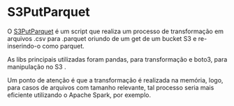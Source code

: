 # S3PutParquet

O [S3PutParquet](https://github.com/levisouuza/S3PutParquet/blob/master/main.py) é um script que realiza um processo de transformação em arquivos .csv para .parquet oriundo de um get de um bucket S3 e re-inserindo-o como parquet.

As libs principais utilizadas foram pandas, para transformação e boto3, para manipulação no S3 . 

Um ponto de atenção é que a transformação é realizada na memória, logo, para casos de arquivos com tamanho relevante, tal processo seria mais eficiente utilizando o Apache Spark, por exemplo. 
